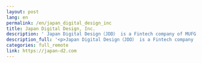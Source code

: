 ```yaml
---
layout: post
lang: en
permalink: /en/japan_digital_design_inc
title: Japan Digital Design, Inc.
description: ' Japan Digital Design（JDD） is a Fintech company of MUFG group.  JDD is composed of in-house teams which combine the functions of finance business, technology, and experience design.  We do everything from conceiving new projects to AI R&amp;D, field testing technologies, and product development. JDD offers full remote and fully flexible work hours!  (*Excluding some data scientist positions) Recruit '
description_full: '<p>Japan Digital Design（JDD） is a Fintech company of MUFG group. <br />JDD is composed of in-house teams which combine the functions of finance business, technology, and experience design. <br />We do everything from conceiving new projects to AI R&amp;D, field testing technologies, and product development.<br />JDD offers full remote and fully flexible work hours!  (*Excluding some data scientist positions)<br /><a href="https://en.japan-d2.com/careers">Recruit</a></p>'
categories: full_remote
link: https://japan-d2.com
---
```

